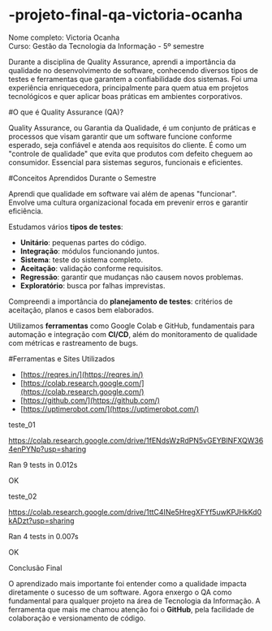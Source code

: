 # -projeto-final-qa-victoria-ocanha
Nome completo: Victoria Ocanha  
Curso: Gestão da Tecnologia da Informação - 5º semestre  

Durante a disciplina de Quality Assurance, aprendi a importância da qualidade no desenvolvimento de software, conhecendo diversos tipos de testes e ferramentas que garantem a confiabilidade dos sistemas. Foi uma experiência enriquecedora, principalmente para quem atua em projetos tecnológicos e quer aplicar boas práticas em ambientes corporativos.


#O que é Quality Assurance (QA)?

Quality Assurance, ou Garantia da Qualidade, é um conjunto de práticas e processos que visam garantir que um software funcione conforme esperado, seja confiável e atenda aos requisitos do cliente. É como um "controle de qualidade" que evita que produtos com defeito cheguem ao consumidor. Essencial para sistemas seguros, funcionais e eficientes.


#Conceitos Aprendidos Durante o Semestre

Aprendi que qualidade em software vai além de apenas "funcionar". Envolve uma cultura organizacional focada em prevenir erros e garantir eficiência.

Estudamos vários **tipos de testes**:
- **Unitário**: pequenas partes do código.
- **Integração**: módulos funcionando juntos.
- **Sistema**: teste do sistema completo.
- **Aceitação**: validação conforme requisitos.
- **Regressão**: garantir que mudanças não causem novos problemas.
- **Exploratório**: busca por falhas imprevistas.

Compreendi a importância do **planejamento de testes**: critérios de aceitação, planos e casos bem elaborados.

Utilizamos **ferramentas** como Google Colab e GitHub, fundamentais para automação e integração com **CI/CD**, além do monitoramento de qualidade com métricas e rastreamento de bugs.


#Ferramentas e Sites Utilizados

- [https://reqres.in/](https://reqres.in/)
- [https://colab.research.google.com/](https://colab.research.google.com/)
- [https://github.com/](https://github.com/)
- [https://uptimerobot.com/](https://uptimerobot.com/)













teste_01

https://colab.research.google.com/drive/1fENdsWzRdPN5vGEYBlNFXQW364enPYNp?usp=sharing

Ran 9 tests in 0.012s

OK



teste_02

https://colab.research.google.com/drive/1ttC4INe5HregXFYf5uwKPJHkKd0kADzt?usp=sharing

Ran 4 tests in 0.007s

OK

























Conclusão Final

O aprendizado mais importante foi entender como a qualidade impacta diretamente o sucesso de um software. Agora enxergo o QA como fundamental para qualquer projeto na área de Tecnologia da Informação. A ferramenta que mais me chamou atenção foi o **GitHub**, pela facilidade de colaboração e versionamento de código.

